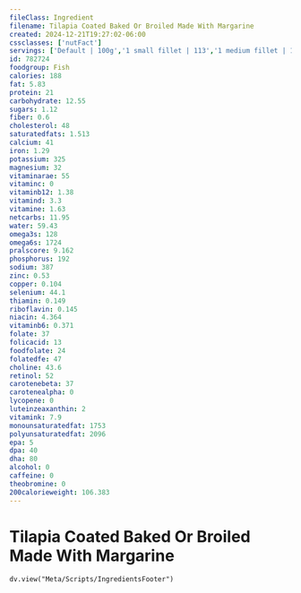 ```yaml
---
fileClass: Ingredient
filename: Tilapia Coated Baked Or Broiled Made With Margarine
created: 2024-12-21T19:27:02-06:00
cssclasses: ['nutFact']
servings: ['Default | 100g','1 small fillet | 113','1 medium fillet | 170','1 large fillet | 255','1 small whole fish | 226','1 medium whole fish | 340','1 large whole fish | 510','1 cup, cooked, flaked | 136','1 oz, boneless, raw (yield after cooking) | 27','1 oz, boneless, cooked | 28']
id: 782724
foodgroup: Fish
calories: 188
fat: 5.83
protein: 21
carbohydrate: 12.55
sugars: 1.12
fiber: 0.6
cholesterol: 48
saturatedfats: 1.513
calcium: 41
iron: 1.29
potassium: 325
magnesium: 32
vitaminarae: 55
vitaminc: 0
vitaminb12: 1.38
vitamind: 3.3
vitamine: 1.63
netcarbs: 11.95
water: 59.43
omega3s: 128
omega6s: 1724
pralscore: 9.162
phosphorus: 192
sodium: 387
zinc: 0.53
copper: 0.104
selenium: 44.1
thiamin: 0.149
riboflavin: 0.145
niacin: 4.364
vitaminb6: 0.371
folate: 37
folicacid: 13
foodfolate: 24
folatedfe: 47
choline: 43.6
retinol: 52
carotenebeta: 37
carotenealpha: 0
lycopene: 0
luteinzeaxanthin: 2
vitamink: 7.9
monounsaturatedfat: 1753
polyunsaturatedfat: 2096
epa: 5
dpa: 40
dha: 80
alcohol: 0
caffeine: 0
theobromine: 0
200calorieweight: 106.383
---
```


# Tilapia Coated Baked Or Broiled Made With Margarine

```dataviewjs
dv.view("Meta/Scripts/IngredientsFooter")
```